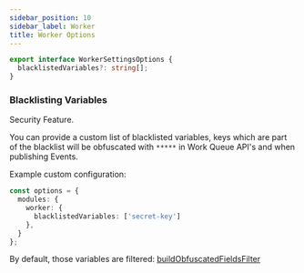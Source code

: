 ```yaml
---
sidebar_position: 10
sidebar_label: Worker
title: Worker Options
---
```


```typescript
export interface WorkerSettingsOptions {
  blacklistedVariables?: string[];
}
```

### Blacklisting Variables

Security Feature.

You can provide a custom list of blacklisted variables, keys which are part of the blacklist will be obfuscated with `*****` in Work Queue API's and when publishing Events.

Example custom configuration:

```typescript
const options = {
  modules: {
    worker: {
      blacklistedVariables: ['secret-key']
    },
  }
};
```

By default, those variables are filtered: [buildObfuscatedFieldsFilter](https://github.com/unchainedshop/unchained/blob/master/packages/utils/src/build-obfuscated-fields-filter.ts)